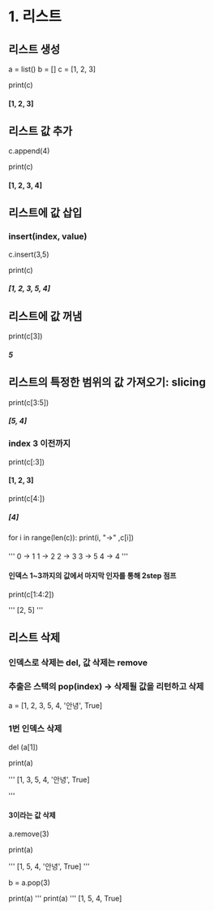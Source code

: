 # 1. 리스트
## 리스트 생성

a = list()
b = []
c = [1, 2, 3]

print(c)
#### [1, 2, 3]

## 리스트 값 추가
c.append(4)

print(c)
#### [1, 2, 3, 4]

## 리스트에 값 삽입
### insert(index, value)
c.insert(3,5)

print(c)

##### [1, 2, 3, 5, 4]

## 리스트에 값 꺼냄

print(c[3])

##### 5

## 리스트의 특정한 범위의 값 가져오기: slicing

print(c[3:5])

##### [5, 4]

### index 3 이전까지
print(c[:3])
#### [1, 2, 3]

print(c[4:])
##### [4]

for i in range(len(c)):
    print(i, "->" ,c[i])
    
####     
'''
0 -> 1
1 -> 2
2 -> 3
3 -> 5
4 -> 4
'''
#### 인덱스 1~3까지의 값에서 마지막 인자를 통해 2step 점프
print(c[1:4:2])

'''
[2, 5]
'''

## 리스트 삭제
### 인덱스로 삭제는 del, 값 삭제는 remove
### 추출은 스택의 pop(index) -> 삭제될 값을 리턴하고 삭제

a = [1, 2, 3, 5, 4, '안녕', True]

### 1번 인덱스 삭제
del (a[1])

print(a)

'''
[1, 3, 5, 4, '안녕', True]

'''
#### 3이라는 값 삭제
a.remove(3)

print(a)

'''
[1, 5, 4, '안녕', True]
'''

b = a.pop(3)

print(a)
'''
print(a)
'''
[1, 5, 4, True]


